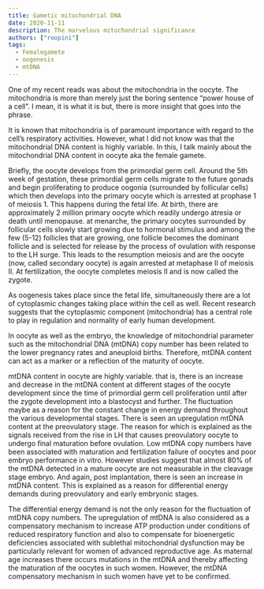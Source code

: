 ```yaml
---
title: Gametic mitochondrial DNA
date: 2020-11-11
description: The marvelous mitochondrial significance
authors: ["roopini"]
tags:
  - Femalegamete
  - oogenesis
  - mtDNA
---
```


One of my recent reads was about the mitochondria in the oocyte. The mitochondria is more than merely just the boring sentence “power house of a cell”. I mean, it is what it is but, there is more insight that goes into the phrase.

It is known that mitochondria is of paramount importance with regard to the cell’s respiratory activities. However, what I did not know was that the mitochondrial DNA content is highly variable. In this, I talk mainly about the mitochondrial DNA content in oocyte aka the female gamete.

Briefly, the oocyte develops from the primordial germ cell. Around the 5th week of gestation, these primordial germ cells migrate to the future gonads and begin proliferating to produce oogonia (surrounded by follicular cells) which then develops into the primary oocyte which is arrested at prophase 1 of meiosis 1. This happens during the fetal life. At birth, there are approximately 2 million primary oocyte which readily undergo atresia or death until menopause. at menarche, the primary oocytes surrounded by follicular cells slowly start growing due to hormonal stimulus and among the few (5-12) follicles that are growing, one follicle becomes the dominant follicle and is selected for release by the process of ovulation with response to the LH surge. This leads to the resumption meiosis and are the oocyte (now, called secondary oocyte) is again arrested at metaphase II of meiosis II. At fertilization, the oocyte completes meiosis II and is now called the zygote.

As oogenesis takes place since the fetal life, simultaneously there are a lot of cytoplasmic changes taking place within the cell as well. Recent research suggests that the cytoplasmic component (mitochondria) has a central role to play in regulation and normality of early human development.

In oocyte as well as the embryo, the knowledge of mitochondrial parameter such as the mitochondrial DNA (mtDNA) copy number has been related to the lower pregnancy rates and aneuploid births. Therefore, mtDNA content can act as a marker or a reflection of the maturity of oocyte.

mtDNA content in oocyte are highly variable. that is, there is an increase and decrease in the mtDNA content at different stages of the oocyte development since the time of primordial germ cell proliferation until after the zygote development into a blastocyst and further. The fluctuation maybe as a reason for the constant change in energy demand throughout the various developmental stages. There is seen an upregulation mtDNA content at the preovulatory stage. The reason for which is explained as the signals received from the rise in LH that causes preovulatory oocyte to undergo final maturation before ovulation. Low mtDNA copy numbers have been associated with maturation and fertilization failure of oocytes and poor embryo performance in vitro. However studies suggest that almost 80% of the mtDNA detected in a mature oocyte are not measurable in the cleavage stage embryo. And again, post implantation, there is seen an increase in mtDNA content. This is explained as a reason for differential energy demands during preovulatory and early embryonic stages.

The differential energy demand is not the only reason for the fluctuation of mtDNA copy numbers. The upregulation of mtDNA is also considered as a compensatory mechanism to increase ATP production under conditions of reduced respiratory function and also to compensate for bioenergetic deficiencies associated with sublethal mitochondrial dysfunction may be particularly relevant for women of advanced reproductive age. As maternal age increases there occurs mutations in the mtDNA and thereby affecting the maturation of the oocytes in such women. However, the mtDNA compensatory mechanism in such women have yet to be confirmed.